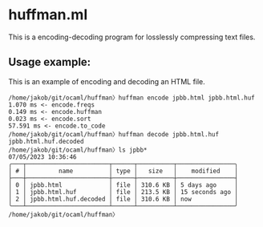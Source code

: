# huffman.ml

This is a encoding-decoding program for losslessly compressing text files.

## Usage example:

This is an example of encoding and decoding an HTML file.

    /home/jakob/git/ocaml/huffman〉huffman encode jpbb.html jpbb.html.huf
    1.070 ms <- encode.freqs
    0.149 ms <- encode.huffman
    0.023 ms <- encode.sort
    57.591 ms <- encode.to_code
    /home/jakob/git/ocaml/huffman〉huffman decode jpbb.html.huf jpbb.html.huf.decoded
    /home/jakob/git/ocaml/huffman〉ls jpbb*                                                                   07/05/2023 10:36:46
    ╭───┬───────────────────────┬──────┬──────────┬────────────────╮
    │ # │         name          │ type │   size   │    modified    │
    ├───┼───────────────────────┼──────┼──────────┼────────────────┤
    │ 0 │ jpbb.html             │ file │ 310.6 KB │ 5 days ago     │
    │ 1 │ jpbb.html.huf         │ file │ 213.5 KB │ 15 seconds ago │
    │ 2 │ jpbb.html.huf.decoded │ file │ 310.6 KB │ now            │
    ╰───┴───────────────────────┴──────┴──────────┴────────────────╯
    /home/jakob/git/ocaml/huffman〉
